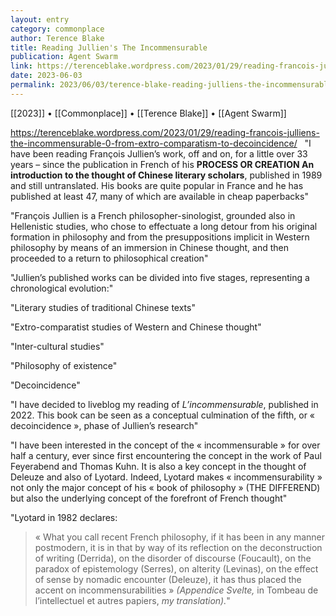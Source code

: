 ```yaml
---
layout: entry
category: commonplace
author: Terence Blake
title: Reading Jullien's The Incommensurable
publication: Agent Swarm
link: https://terenceblake.wordpress.com/2023/01/29/reading-francois-julliens-the-incommensurable-0-from-extro-comparatism-to-decoincidence/
date: 2023-06-03
permalink: 2023/06/03/terence-blake-reading-julliens-the-incommensurable
---
```


[[2023]] • [[Commonplace]] • [[Terence Blake]] • [[Agent Swarm]]

https://terenceblake.wordpress.com/2023/01/29/reading-francois-julliens-the-incommensurable-0-from-extro-comparatism-to-decoincidence/
 
"I have been reading François Jullien’s work, off and on, for a little over 33 years – since the publication in French of his **PROCESS OR CREATION An introduction to the thought of Chinese literary scholars**, published in 1989 and still untranslated. His books are quite popular in France and he has published at least 47, many of which are available in cheap paperbacks"

"François Jullien is a French philosopher-sinologist, grounded also in Hellenistic studies, who chose to effectuate a long detour from his original formation in philosophy and from the presuppositions implicit in Western philosophy by means of an immersion in Chinese thought, and then proceeded to a return to philosophical creation"

"Jullien’s published works can be divided into five stages, representing a chronological evolution:"

"Literary studies of traditional Chinese texts"

"Extro-comparatist studies of Western and Chinese thought"

"Inter-cultural studies"

"Philosophy of existence"

"Decoincidence"

"I have decided to liveblog my reading of *L’incommensurable*, published in 2022. This book can be seen as a conceptual culmination of the fifth, or « decoincidence », phase of Jullien’s research"

"I have been interested in the concept of the « incommensurable » for over half a century, ever since first encountering the concept in the work of Paul Feyerabend and Thomas Kuhn. It is also a key concept in the thought of Deleuze and also of Lyotard. Indeed, Lyotard makes « incommensurability » not only the major concept of his « book of philosophy » (THE DIFFEREND) but also the underlying concept of the forefront of French thought"

"Lyotard in 1982 declares:

> « What you call recent French philosophy, if it has been in any manner postmodern, it is in that by way of its reflection on the deconstruction of writing (Derrida), on the disorder of discourse (Foucault), on the paradox of epistemology (Serres), on alterity (Levinas), on the effect of sense by nomadic encounter (Deleuze), it has thus placed the accent on incommensurabilities » *(Appendice Svelte,* in Tombeau de l’intellectuel et autres papiers, *my translation).*"
